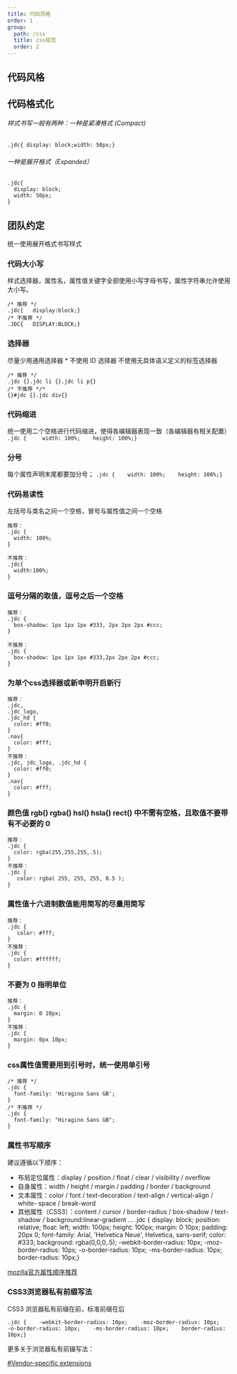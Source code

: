 ```yaml
---
title: 代码风格
order: 1
group:
  path: /css
  title: css规范
  order: 2
---
```


代码风格
-----------------------

## 代码格式化
###### 样式书写一般有两种：一种是紧凑格式 (Compact)
```
.jdc{ display: block;width: 50px;}
```
###### 一种是展开格式（Expanded）
```
.jdc{    
  display: block;    
  width: 50px;
}
```

## 团队约定
统一使用展开格式书写样式

### 代码大小写
样式选择器，属性名，属性值关键字全部使用小写字母书写，属性字符串允许使用大小写。

```
/* 推荐 */
.jdc{	display:block;}	
/* 不推荐 */
.JDC{	DISPLAY:BLOCK;}
```

### 选择器
尽量少用通用选择器 *
不使用 ID 选择器
不使用无具体语义定义的标签选择器

```
/* 推荐 */
.jdc {}.jdc li {}.jdc li p{}
/* 不推荐 */*
{}#jdc {}.jdc div{}
```

### 代码缩进
统一使用二个空格进行代码缩进，使得各编辑器表现一致（各编辑器有相关配置）
`.jdc {    
width: 100%;    height: 100%;}`

### 分号
每个属性声明末尾都要加分号；
`.jdc {    width: 100%;    height: 100%;}`

### 代码易读性
左括号与类名之间一个空格，冒号与属性值之间一个空格

```
推荐：
.jdc {     
  width: 100%;
}

不推荐：
.jdc{     
  width:100%;
}
```

### 逗号分隔的取值，逗号之后一个空格
```
推荐：
.jdc {    
  box-shadow: 1px 1px 1px #333, 2px 2px 2px #ccc;
}

不推荐：
.jdc {    
  box-shadow: 1px 1px 1px #333,2px 2px 2px #ccc;
}
```

### 为单个css选择器或新申明开启新行
```
推荐：
.jdc, 
.jdc_logo, 
.jdc_hd {    
  color: #ff0;
}
.nav{    
  color: #fff;
}
不推荐：
.jdc, jdc_logo, .jdc_hd {    
  color: #ff0;
}
.nav{    
  color: #fff;
}
```

### 颜色值 rgb() rgba() hsl() hsla() rect() 中不需有空格，且取值不要带有不必要的 0
```
推荐：
.jdc {    
  color: rgba(255,255,255,.5);
}
不推荐：
.jdc {   
   color: rgba( 255, 255, 255, 0.5 );
}
```

### 属性值十六进制数值能用简写的尽量用简写
```
推荐：
.jdc {   
   color: #fff;
}
不推荐：
.jdc {    
  color: #ffffff;
}
```

### 不要为 0 指明单位
```
推荐：
.jdc {    
  margin: 0 10px;
}
不推荐：
.jdc {    
  margin: 0px 10px;
}
```

### css属性值需要用到引号时，统一使用单引号
```
/* 推荐 */
.jdc { 	
  font-family: 'Hiragino Sans GB';
}
/* 不推荐 */
.jdc { 	
  font-family: "Hiragino Sans GB";
}
```

### 属性书写顺序
建议遵循以下顺序：
- 布局定位属性：display / position / float / clear / visibility / overflow
- 自身属性：width / height / margin / padding / border / background
- 文本属性：color / font / text-decoration / text-align / vertical-align / white- space / break-word
- 其他属性（CSS3）：content / cursor / border-radius / box-shadow / text-shadow / background:linear-gradient …
.jdc {    display: block;    position: relative;    float: left;    width: 100px;    height: 100px;    margin: 0 10px;    padding: 20px 0;    font-family: Arial, 'Helvetica Neue', Helvetica, sans-serif;    color: #333;    background: rgba(0,0,0,.5);    -webkit-border-radius: 10px;    -moz-border-radius: 10px;    -o-border-radius: 10px;    -ms-border-radius: 10px;    border-radius: 10px;}

[mozilla官方属性顺序推荐](https://www.mozilla.org/css/base/content.css)

### CSS3浏览器私有前缀写法
CSS3 浏览器私有前缀在前，标准前缀在后
```
.jdc {    -webkit-border-radius: 10px;    -moz-border-radius: 10px;    -o-border-radius: 10px;    -ms-border-radius: 10px;    border-radius: 10px;}
```
更多关于浏览器私有前辍写法：

[#Vendor-specific extensions]()
